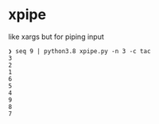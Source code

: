 # xpipe
like xargs but for piping input

```
❯ seq 9 | python3.8 xpipe.py -n 3 -c tac
3
2
1
6
5
4
9
8
7
```

